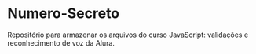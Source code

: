 # Numero-Secreto
Repositório para armazenar os arquivos do curso JavaScript: validações e reconhecimento de voz da Alura.
